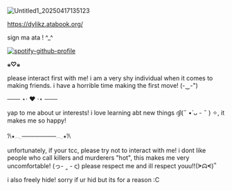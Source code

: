 
![Untitled1_20250417135123](https://github.com/user-attachments/assets/bc7e8913-96eb-4326-8430-7234f8b372bd)

 https://dylikz.atabook.org/
<p>sign ma ata ! ^_^</p>

[![spotify-github-profile](https://spotify-github-profile.kittinanx.com/api/view?uid=31tleqegpb4lhcogzq6e3rwkleiq&cover_image=true&theme=natemoo-re&show_offline=false&background_color=121212&interchange=false&bar_color=be2727&bar_color_cover=false)](https://github.com/kittinan/spotify-github-profile)

______๑♡⁠๑______

<p> please interact first with me! i am a very shy individual when it comes to making friends. i have a horrible time making the first move! (-‿-") </p>

─── ⋆⋅ ❤︎ ⋅⋆ ───

<p> yap to me about ur interests! i love learning abt new things ദ്ദി(˵ •̀ ᴗ - ˵ ) ✧, it makes me so happy! </p>

𐙚⭑𓂃────────𓂃⭑𐙚

<p> unfortunately, if your tcc, please try not to interact with me! i dont like people who call killers and murderers "hot", this makes me very uncomfortable! (っ- ‸ - ς) please respect me and ill respect youu!!(ᗒᗣᗕ)՞ </p>

<p> i also freely hide! sorry if ur hid but its for a reason :C</p>
